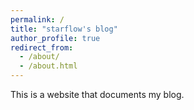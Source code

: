 ```yaml
---
permalink: /
title: "starflow's blog"
author_profile: true
redirect_from: 
  - /about/
  - /about.html
---
```


This is a website that documents my blog.

